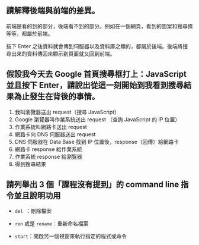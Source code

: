 ## 請解釋後端與前端的差異。

前端是看的到的部分，後端看不到的部分。例如在一個網頁，看到的圖案和搜尋條等等，都屬於前端。

按下 Enter 之後資料就會傳到伺服器以及資料庫之類的，都屬於後端。後端將搜尋出來的資料傳回來顯示到頁面就又回到前端。



## 假設我今天去 Google 首頁搜尋框打上：JavaScript 並且按下 Enter，請說出從這一刻開始到我看到搜尋結果為止發生在背後的事情。

1. 我叫瀏覽器送出 request（搜尋 JavaScript）
2. Google 瀏覽器叫作業系統送出 request （查詢 JavaScript 的 IP 位置）
3. 作業系統叫網路卡送出 request
4. 網路卡向 DNS 伺服器送出 request
5. DNS 伺服器在 Data Base 找到 IP 位置後，response（回傳）給網路卡
6. 網路卡 response 給作業系統
7. 作業系統 response 給瀏覽器
8. 得到搜尋結果



## 請列舉出 3 個「課程沒有提到」的 command line 指令並且說明功用

- `del `：刪除檔案

- `ren` 或是 `rename`：重新命名檔案

- `start`：開啟另一個視窗來執行指定的程式或命令